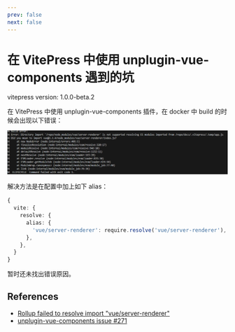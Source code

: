 ```yaml
---
prev: false
next: false
---
```


# 在 VitePress 中使用 unplugin-vue-components 遇到的坑

vitepress version: 1.0.0-beta.2

在 VitePress 中使用 unplugin-vue-components 插件，在 docker 中 build 的时候会出现以下错误：

![Vitepress build error in docker](./vitepress-docker-build-error.jpg)

解决方法是在配置中加上如下 alias：

```ts
{
  vite: {
    resolve: {
      alias: {
        'vue/server-renderer': require.resolve('vue/server-renderer'),
      },
    },
  }
}
```

暂时还未找出错误原因。

## References

- [Rollup failed to resolve import "vue/server-renderer"](https://github.com/vuejs/vitepress/issues/3035)
- [unplugin-vue-components issue #271](https://github.com/unplugin/unplugin-vue-components/issues/271)
